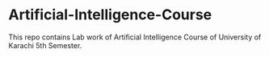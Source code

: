 # Artificial-Intelligence-Course
This repo contains Lab work of Artificial Intelligence Course of University of Karachi 5th Semester.  
